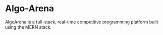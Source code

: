 # Algo-Arena
AlgoArena is a full-stack, real-time competitive programming platform built using the MERN stack. 
